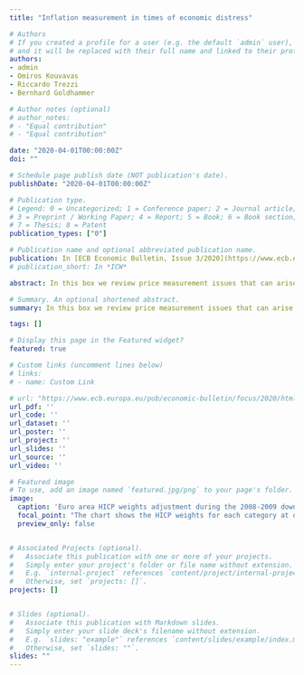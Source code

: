 ```yaml
---
title: "Inflation measurement in times of economic distress"

# Authors
# If you created a profile for a user (e.g. the default `admin` user), write the username (folder name) here 
# and it will be replaced with their full name and linked to their profile.
authors:
- admin
- Omiros Kouvavas 
- Riccardo Trezzi 
- Bernhard Goldhammer

# Author notes (optional)
# author_notes:
# - "Equal contribution"
# - "Equal contribution"

date: "2020-04-01T00:00:00Z"
doi: ""

# Schedule page publish date (NOT publication's date).
publishDate: "2020-04-01T00:00:00Z"

# Publication type.
# Legend: 0 = Uncategorized; 1 = Conference paper; 2 = Journal article;
# 3 = Preprint / Working Paper; 4 = Report; 5 = Book; 6 = Book section;
# 7 = Thesis; 8 = Patent
publication_types: ["0"]

# Publication name and optional abbreviated publication name.
publication: In [ECB Economic Bulletin, Issue 3/2020](https://www.ecb.europa.eu/pub/economic-bulletin/html/eb202003.en.html).
# publication_short: In *ICW*

abstract: In this box we review price measurement issues that can arise in times of economic distress. First, we discuss how consumers’ substitution across items in the face of an economic downturn can drive a wedge between published statistics and household consumption prices. We present some evidence from previous recessions along with the historical weights of the aggregated HICP. Second, we discuss additional challenges generated by the ongoing Coronavirus outbreak. Lastly, we discuss possible implications for policymakers. 

# Summary. An optional shortened abstract.
summary: In this box we review price measurement issues that can arise in times of economic distress.

tags: []

# Display this page in the Featured widget?
featured: true

# Custom links (uncomment lines below)
# links:
# - name: Custom Link

# url: "https://www.ecb.europa.eu/pub/economic-bulletin/focus/2020/html/ecb.ebbox202003_04~537bb1d72e.en.html"
url_pdf: ''
url_code: ''
url_dataset: ''
url_poster: ''
url_project: ''
url_slides: ''
url_source: ''
url_video: ''

# Featured image
# To use, add an image named `featured.jpg/png` to your page's folder. 
image:
  caption: 'Euro area HICP weights adjustment during the 2008-2009 downturn'
  focal_point: "The chart shows the HICP weights for each category at different points in time. For each category, the weights are normalised so that the inner circle represents the lowest (weight) value since 2001 and the outer ring represents the highest (weight) value since 2001."
  preview_only: false


# Associated Projects (optional).
#   Associate this publication with one or more of your projects.
#   Simply enter your project's folder or file name without extension.
#   E.g. `internal-project` references `content/project/internal-project/index.md`.
#   Otherwise, set `projects: []`.
projects: []


# Slides (optional).
#   Associate this publication with Markdown slides.
#   Simply enter your slide deck's filename without extension.
#   E.g. `slides: "example"` references `content/slides/example/index.md`.
#   Otherwise, set `slides: ""`.
slides: ""
---
```

